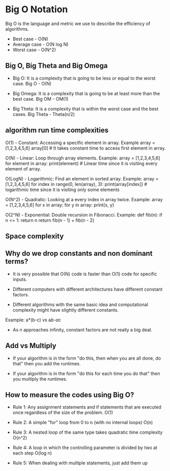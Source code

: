 # Big O Notation

Big O is the language and metric we use to describe the efficiency of algorithms.

- Best case - O(N)
- Average case - O(N log N)
- Worst case - O(N^2)

## Big O, Big Theta and Big Omega

- Big O: It is a complexity that is going to be less or equal to the worst case. Big O - O(N)

- Big Omega: It is a complexity that is going to be at least more than the best case. Big OM - OM(1)

- Big Theta: It is a complexity that is within the worst case and the best cases. Big Theta - Theta(n/2)

## algorithm run time complexities

O(1) - Constant: Accessing a specific element in array. Example
array = [1,2,3,4,5,6]
array[0] # It takes constant time to access first element in array.

O(N) - Linear: Loop through array elements. Example:
array = [1,2,3,4,5,6]
for element in array:
    print(element) # Linear time since it is visiting every element of array.

O(LogN) - Logarithmic: Find an element in sorted array. Example:
array = [1,2,3,4,5,6]
for index in range(0, len(array), 3):
    print(array[index]) # logarithmic time since it is visiting only some elements

O(N^2) - Quadratic: Looking at a every index in array twice. Example:
array = [1,2,3,4,5,6]
for x in array:
    for y in array:
        print(x, y)

O(2^N) - Exponential: Double recursion in Fibonacci. Example:
def fib(n):
    if n <= 1:
        return n
    return fib(n - 1) + fib(n - 2)

## Space complexity

## Why do we drop constants and non dominant terms?

- It is very possible that O(N) code is faster than O(1) code for specific inputs.

- Different computers with different architectures have different constant factors.

- Different algorithms with the same basic idea and computational complexity might have slightly different constants.

Example:
a*(b-c) vs a*b-a*c

- As n approaches infinity, constant factors are not really a big deal.

## Add vs Multiply

- If your algorithm is in the form "do this, then when you are all done, do that" then you add the runtimes.

- If your algorithm is in the form "do this for each time you do that" then you multiply the runtimes.

## How to measure the codes using Big O?

- Rule 1: Any assignment statements and if statements that are executed once regardless of the size of the problem. O(1)

- Rule 2: A simple "for" loop from 0 to n (with no internal loops) O(n)

- Rule 3: A nested loop of the same type takes quadratic time complexity O(n^2)

- Rule 4: A loop in which the controlling parameter is divided by two at each step O(log n)

- Rule 5: When dealing with multiple statements, just add them up
